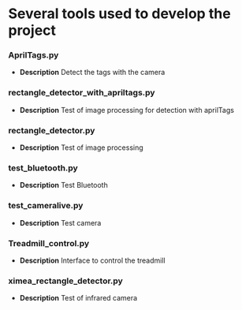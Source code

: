 # Several tools used to develop the project

### AprilTags.py
- **Description** Detect the tags with the camera

### rectangle_detector_with_apriltags.py
- **Description** Test of image processing for detection with aprilTags

### rectangle_detector.py
- **Description** Test of image processing

### test_bluetooth.py
- **Description** Test Bluetooth

### test_cameralive.py
- **Description** Test camera

### Treadmill_control.py
- **Description** Interface to control the treadmill

### ximea_rectangle_detector.py
- **Description** Test of infrared camera




